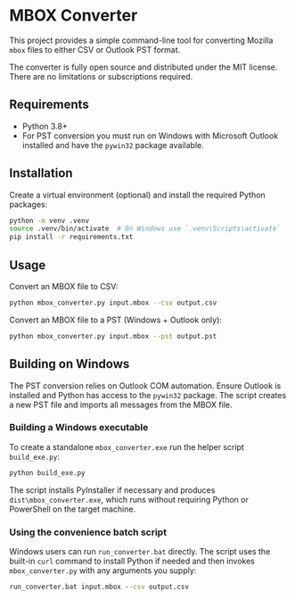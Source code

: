 # MBOX Converter

This project provides a simple command-line tool for converting Mozilla
`mbox` files to either CSV or Outlook PST format.

The converter is fully open source and distributed under the MIT license.
There are no limitations or subscriptions required.

## Requirements

* Python 3.8+
* For PST conversion you must run on Windows with Microsoft Outlook installed
  and have the `pywin32` package available.

## Installation

Create a virtual environment (optional) and install the required Python
packages:

```bash
python -m venv .venv
source .venv/bin/activate  # On Windows use `.venv\Scripts\activate`
pip install -r requirements.txt
```

## Usage

Convert an MBOX file to CSV:

```bash
python mbox_converter.py input.mbox --csv output.csv
```

Convert an MBOX file to a PST (Windows + Outlook only):

```bash
python mbox_converter.py input.mbox --pst output.pst
```

## Building on Windows

The PST conversion relies on Outlook COM automation. Ensure Outlook is installed
and Python has access to the `pywin32` package. The script creates a new PST
file and imports all messages from the MBOX file.


### Building a Windows executable

To create a standalone `mbox_converter.exe` run the helper script
`build_exe.py`:

```bash
python build_exe.py
```

The script installs PyInstaller if necessary and produces
`dist\mbox_converter.exe`, which runs without requiring Python or
PowerShell on the target machine.

### Using the convenience batch script

Windows users can run `run_converter.bat` directly. The script uses the
built-in `curl` command to install Python if needed and then invokes
`mbox_converter.py` with any arguments you supply:

```cmd
run_converter.bat input.mbox --csv output.csv
```

